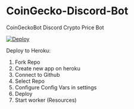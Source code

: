 # CoinGecko-Discord-Bot
CoinGeckoBot Discord Crypto Price Bot


[![Deploy](https://www.herokucdn.com/deploy/button.svg)](https://heroku.com/deploy?template=https://github.com/lucyharun/Discord-Crypto-Live-Price)



Deploy to Heroku:

1. Fork Repo
2. Create new app on heroku
3. Connect to Github
4. Select Repo
5. Configure Config Vars in settings
6. Deploy
7. Start worker (Resources)
